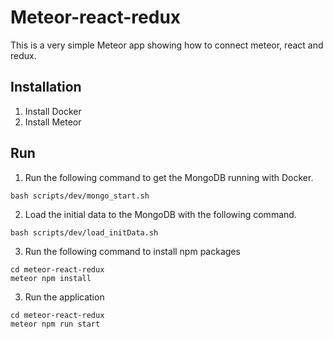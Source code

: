 # Meteor-react-redux

This is a very simple Meteor app showing how to connect meteor, react and redux.

## Installation

1. Install Docker
2. Install Meteor

## Run

1. Run the following command to get the MongoDB running with Docker.
```
bash scripts/dev/mongo_start.sh
```

2. Load the initial data to the MongoDB with the following command.
```
bash scripts/dev/load_initData.sh
```

3. Run the following command to install npm packages
```
cd meteor-react-redux
meteor npm install
```

3. Run the application
```
cd meteor-react-redux
meteor npm run start
```
